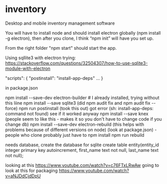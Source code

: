 # inventory
Desktop and mobile inventory management software

You will have to install node and should install electron globally (npm install -g electron), then after you clone, I think “npm init” will have you set up.

From the right folder "npm start" should start the app.

Using sqllite3 with electron trying:
https://stackoverflow.com/questions/32504307/how-to-use-sqlite3-module-with-electron

"scripts": {
   "postinstall": "install-app-deps"
   ...
}

in package.json

npm install --save-dev electron-builder # I already installed, trying without this liine
npm install --save sqlite3
(did npm audit fix and npm audit fix --force)
npm run postinstall (took this out)
got error (sh: install-app-deps: command not found)
see if it worked anyway
npm install --save knex (people seem to like this - makes it so you don't have to change code if you change db)
npm install --save-dev electron-rebuild (this helps with problems because of different versions on node)
(look at package.json) - people who clone probably just have to npm install
npm run rebuild

needs database, create the database for sqlite
create table entity(entity_id integer primary key autoincrement, first_name text not null, last_name text not null);

looking at this https://www.youtube.com/watch?v=c76FTxLRwAw
going to look at this for packaging https://www.youtube.com/watch?v=aNJDdCjdDpU